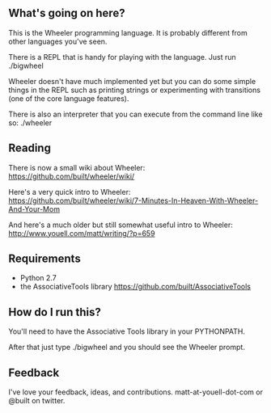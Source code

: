 What's going on here?
---------------------
This is the Wheeler programming language. It is probably different from other languages you've seen. 

There is a REPL that is handy for playing with the language. Just run ./bigwheel

Wheeler doesn't have much implemented yet but you can do some simple things in the REPL such as printing strings or experimenting with transitions (one of the core language features).

There is also an interpreter that you can execute from the command line like so: ./wheeler

Reading
---------------------
There is now a small wiki about Wheeler: https://github.com/built/wheeler/wiki/

Here's a very quick intro to Wheeler: https://github.com/built/wheeler/wiki/7-Minutes-In-Heaven-With-Wheeler-And-Your-Mom

And here's a much older but still somewhat useful intro to Wheeler: http://www.youell.com/matt/writing/?p=659


Requirements
------------
* Python 2.7
* the AssociativeTools library https://github.com/built/AssociativeTools


How do I run this?
------------------
You'll need to have the Associative Tools library in your PYTHONPATH.

After that just type ./bigwheel and you should see the Wheeler prompt.


Feedback
------------------
I've love your feedback, ideas, and contributions. matt-at-youell-dot-com or @built on twitter.
